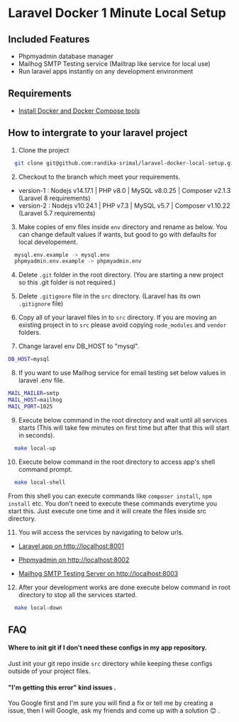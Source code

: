 
# Laravel Docker 1 Minute Local Setup

## Included Features

- Phpmyadmin database manager
- Mailhog SMTP Testing service (Mailtrap like service for local use)
- Run laravel apps instantly on any development environment

## Requirements

- [Install Docker and Docker Compose tools](https://docs.docker.com/get-docker/)

## How to intergrate to your laravel project



1. Clone the project

```bash
  git clone git@github.com:randika-srimal/laravel-docker-local-setup.git
```

2. Checkout to the branch which meet your requirements.

- version-1 : Nodejs v14.17.1 | PHP v8.0 | MySQL v8.0.25 | Composer v2.1.3 (Laravel 8 requirements)
- version-2 : Nodejs v10.24.1 | PHP v7.3 | MySQL v5.7 | Composer v1.10.22 (Laravel 5.7 requirements)

3. Make copies of env files inside `env` directory and rename as below.
You can change default values if wants, but good to go with defaults for local developement. 

```bash
  mysql.env.example -> mysql.env
  phpmyadmin.env.example -> phpmyadmin.env
```

4. Delete `.git` folder in the root directory. (You are starting a new project so this .git folder is not required.)

5. Delete `.gitignore` file in the `src` directory. (Laravel has its own `.gitignore` file)

6. Copy all of your laravel files in to `src` directory. If you are moving an existing project in to `src` please avoid copying `node_modules` and `vendor` folders.

7. Change laravel env DB_HOST to "mysql".

```bash
DB_HOST=mysql
```

8. If you want to use Mailhog service for email testing set below values in laravel .env file.

```bash
MAIL_MAILER=smtp
MAIL_HOST=mailhog
MAIL_PORT=1025
```
 
9. Execute below command in the root directory and wait until all services starts (This will take few minutes on first time but after that this will start in seconds).

```bash
  make local-up
```
10. Execute below command in the root directory to access app's shell command prompt.

```bash
  make local-shell
```
From this shell you can execute commands like `composer install`, `npm install` etc. You don't need to execute these commands everytime you start this. Just execute one time and it will create the files inside src directory. 

11. You will access the services by navigating to below urls.

- [Laravel app on http://localhost:8001](http://localhost:8001)

- [Phpmyadmin on http://localhost:8002](http://localhost:8002)

- [Mailhog SMTP Testing Server on http://localhost:8003](http://localhost:8003)

12. After your development works are done execute below command in root directory to stop all the services started.

```bash
  make local-down
```


  
## FAQ

#### Where to init git if I don't need these configs in my app repository. 

Just init your git repo inside `src` directory while keeping these configs outside of your project files.

#### "I'm getting this error" kind issues . 

You Google first and I'm sure you will find a fix or tell me by creating a issue, then I will Google, ask my friends and come up with a solution :blush: .

  
